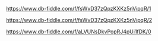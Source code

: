 
https://www.db-fiddle.com/f/fsWvD37zQpzKXKz5nVipqR/1

https://www.db-fiddle.com/f/fsWvD37zQpzKXKz5nVipqR/2

https://www.db-fiddle.com/f/aLVUNsDkvPopRJ4pUi1fDK/0
